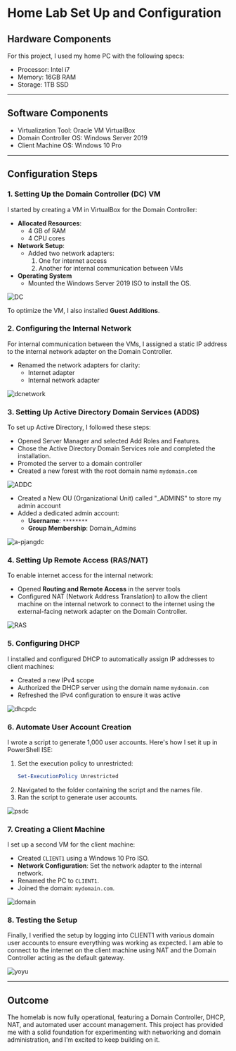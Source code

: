 # Home Lab Set Up and Configuration

## Hardware Components  
For this project, I used my home PC with the following specs:

- Processor: Intel i7
- Memory: 16GB RAM
- Storage: 1TB SSD

---

## Software Components  
- Virtualization Tool: Oracle VM VirtualBox
- Domain Controller OS: Windows Server 2019
- Client Machine OS: Windows 10 Pro

---

## Configuration Steps  

### 1. Setting Up the Domain Controller (DC) VM
I started by creating a VM in VirtualBox for the Domain Controller:
- **Allocated Resources**:  
  - 4 GB of RAM  
  - 4 CPU cores  
- **Network Setup**:  
  - Added two network adapters:  
    1. One for internet access  
    2. Another for internal communication between VMs  
- **Operating System**
    - Mounted the Windows Server 2019 ISO to install the OS.
 
![DC](https://github.com/user-attachments/assets/b7ccd5a1-734d-4334-b83f-8982fbab3861)

To optimize the VM, I also installed **Guest Additions**.


### 2. Configuring the Internal Network
For internal communication between the VMs, I assigned a static IP address to the internal network adapter on the Domain Controller.
  - Renamed the network adapters for clarity:  
    - Internet adapter  
    - Internal network adapter
      
![dcnetwork](https://github.com/user-attachments/assets/555b3f05-d04a-4bdd-8f43-9b2631641b1d)


### 3. Setting Up Active Directory Domain Services (ADDS)
To set up Active Directory, I followed these steps:
- Opened Server Manager and selected Add Roles and Features.
- Chose the Active Directory Domain Services role and completed the installation.
- Promoted the server to a domain controller
- Created a new forest with the root domain name `mydomain.com`

![ADDC](https://github.com/user-attachments/assets/eb34552b-19be-4cb1-bb71-03c520da339a)
- Created a New OU (Organizational Unit) called "_ADMINS" to store my admin account 
- Added a dedicated admin account:  
  - **Username**: `********`  
  - **Group Membership**: Domain_Admins
    


![a-pjangdc](https://github.com/user-attachments/assets/70856924-ec3e-48b4-b899-f624dec6e6ce)


### 4. Setting Up Remote Access (RAS/NAT)
To enable internet access for the internal network:
- Opened **Routing and Remote Access** in the server tools
- Configured NAT (Network Address Translation) to allow the client machine on the internal network to connect to the internet using the external-facing network adapter on the Domain Controller.

![RAS](https://github.com/user-attachments/assets/97fbcc82-4026-4d92-ad1a-b1f2bfe55e51)

### 5. Configuring DHCP
I installed and configured DHCP to automatically assign IP addresses to client machines:
- Created a new IPv4 scope
- Authorized the DHCP server using the domain name `mydomain.com`
- Refreshed the IPv4 configuration to ensure it was active
  
![dhcpdc](https://github.com/user-attachments/assets/f29f1a79-81a7-4e25-8edc-9bf418d1f65d)


### 6. Automate User Account Creation  
I wrote a script to generate 1,000 user accounts. Here's how I set it up in PowerShell ISE:
  1. Set the execution policy to unrestricted:  
     ```powershell
     Set-ExecutionPolicy Unrestricted
     ```  
  2. Navigated to the folder containing the script and the names file.  
  3. Ran the script to generate user accounts.  

![psdc](https://github.com/user-attachments/assets/ef81b0a3-42aa-42f3-8ce0-51e42935b6ca)

### 7. Creating a Client Machine
I set up a second VM for the client machine:
- Created `CLIENT1` using a Windows 10 Pro ISO.  
- **Network Configuration**: Set the network adapter to the internal network.  
- Renamed the PC to `CLIENT1`.  
- Joined the domain: `mydomain.com`.
  
![domain](https://github.com/user-attachments/assets/73b218d3-d0a6-46e2-b321-0e404c476be2)


### 8. Testing the Setup 
Finally, I verified the setup by logging into CLIENT1 with various domain user accounts to ensure everything was working as expected.
I am able to connect to the internet on the client machine using NAT and the Domain Controller acting as the default gateway.

![yoyu](https://github.com/user-attachments/assets/dbc1fd88-4803-425c-a6d5-84469d65b037)

---

## Outcome  
The homelab is now fully operational, featuring a Domain Controller, DHCP, NAT, and automated user account management. This project has provided me with a solid foundation for experimenting with networking and domain administration, and I’m excited to keep building on it.
